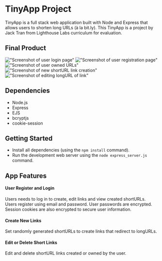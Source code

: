 # TinyApp Project

TinyApp is a full stack web application built with Node and Express that allows users to shorten long URLs (à la bit.ly).
This TinyApp is a project by Jack Tran from Lighthouse Labs curriculum for evaluation.

## Final Product

!["Screenshot of user login page"](https://github.com/Sleepyfatblackcat/tinyapp/blob/master/docs/login-page.png)
!["Screenshot of user registration page"]([#](https://github.com/Sleepyfatblackcat/tinyapp/blob/master/docs/register-page.png))
!["Screenshot of user owned URLs"]([#](https://github.com/Sleepyfatblackcat/tinyapp/blob/master/docs/MyURLs-page.png))
!["Screenshot of new shortURL link creation"](https://github.com/Sleepyfatblackcat/tinyapp/blob/master/docs/newURL-page.png)
!["Screenshot of editing longURL of link"]([#](https://github.com/Sleepyfatblackcat/tinyapp/blob/master/docs/editURL-page.png))

## Dependencies

- Node.js
- Express
- EJS
- bcryptjs
- cookie-session

## Getting Started

- Install all dependencies (using the `npm install` command).
- Run the development web server using the `node express_server.js` command.

## App Features

#### User Register and Login
Users needs to log in to create, edit links and view created shortURLs.
Users register using email and password. User passwords are encrypted.
Session cookies are also encrypted to secure user information.

#### Create New Links

Set randomly generated shortURLs to create links that redirect to longURLs.

#### Edit or Delete Short Links

Edit and delete shortURL links created or owned by the user.

